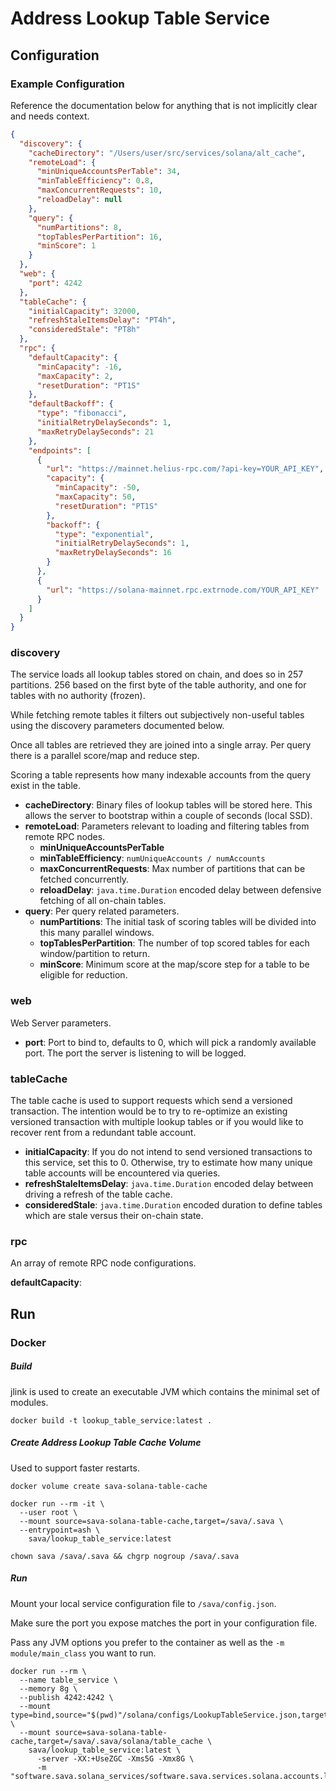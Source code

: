 # Address Lookup Table Service

## Configuration

### Example Configuration

Reference the documentation below for anything that is not implicitly clear and needs context.

```json
{
  "discovery": {
    "cacheDirectory": "/Users/user/src/services/solana/alt_cache",
    "remoteLoad": {
      "minUniqueAccountsPerTable": 34,
      "minTableEfficiency": 0.8,
      "maxConcurrentRequests": 10,
      "reloadDelay": null
    },
    "query": {
      "numPartitions": 8,
      "topTablesPerPartition": 16,
      "minScore": 1
    }
  },
  "web": {
    "port": 4242
  },
  "tableCache": {
    "initialCapacity": 32000,
    "refreshStaleItemsDelay": "PT4h",
    "consideredStale": "PT8h"
  },
  "rpc": {
    "defaultCapacity": {
      "minCapacity": -16,
      "maxCapacity": 2,
      "resetDuration": "PT1S"
    },
    "defaultBackoff": {
      "type": "fibonacci",
      "initialRetryDelaySeconds": 1,
      "maxRetryDelaySeconds": 21
    },
    "endpoints": [
      {
        "url": "https://mainnet.helius-rpc.com/?api-key=YOUR_API_KEY",
        "capacity": {
          "minCapacity": -50,
          "maxCapacity": 50,
          "resetDuration": "PT1S"
        },
        "backoff": {
          "type": "exponential",
          "initialRetryDelaySeconds": 1,
          "maxRetryDelaySeconds": 16
        }
      },
      {
        "url": "https://solana-mainnet.rpc.extrnode.com/YOUR_API_KEY"
      }
    ]
  }
}
```

### discovery

The service loads all lookup tables stored on chain, and does so in 257 partitions. 256 based on the first byte of the
table authority, and one for tables with no authority (frozen).

While fetching remote tables it filters out subjectively non-useful tables using the discovery parameters documented
below.

Once all tables are retrieved they are joined into a single array. Per query there is a parallel score/map and reduce
step.

Scoring a table represents how many indexable accounts from the query exist in the table.

* **cacheDirectory**: Binary files of lookup tables will be stored here. This allows the server to bootstrap within a
  couple of seconds (local SSD).
* **remoteLoad**: Parameters relevant to loading and filtering tables from remote RPC nodes.
    * **minUniqueAccountsPerTable**
    * **minTableEfficiency**: `numUniqueAccounts / numAccounts`
    * **maxConcurrentRequests**: Max number of partitions that can be fetched concurrently.
    * **reloadDelay**: `java.time.Duration` encoded delay between defensive fetching of all on-chain tables.
* **query**: Per query related parameters.
    * **numPartitions**: The initial task of scoring tables will be divided into this many parallel windows.
    * **topTablesPerPartition**: The number of top scored tables for each window/partition to return.
    * **minScore**: Minimum score at the map/score step for a table to be eligible for reduction.

### web

Web Server parameters.

* **port**: Port to bind to, defaults to 0, which will pick a randomly available port. The port the server is listening
  to will be logged.

### tableCache

The table cache is used to support requests which send a versioned transaction. The intention would be to try to
re-optimize an existing versioned transaction with multiple lookup tables or if you would like to recover rent from a
redundant table account.

* **initialCapacity**: If you do not intend to send versioned transactions to this service, set this to 0. Otherwise,
  try to
  estimate how many unique table accounts will be encountered via queries.
* **refreshStaleItemsDelay**: `java.time.Duration` encoded delay between driving a refresh of the table cache.
* **consideredStale**: `java.time.Duration` encoded duration to define tables which are stale versus their on-chain
  state.

### rpc

An array of remote RPC node configurations.

**defaultCapacity**:

## Run

### Docker

##### Build

jlink is used to create an executable JVM which contains the minimal set of modules.

```shell
docker build -t lookup_table_service:latest .
```

##### Create Address Lookup Table Cache Volume

Used to support faster restarts.

```shell
docker volume create sava-solana-table-cache

docker run --rm -it \
  --user root \
  --mount source=sava-solana-table-cache,target=/sava/.sava \
  --entrypoint=ash \
    sava/lookup_table_service:latest
    
chown sava /sava/.sava && chgrp nogroup /sava/.sava
```

##### Run

Mount your local service configuration file to `/sava/config.json`.

Make sure the port you expose matches the port in your configuration file.

Pass any JVM options you prefer to the container as well as the `-m module/main_class` you want to run.

```shell
docker run --rm \
  --name table_service \
  --memory 8g \
  --publish 4242:4242 \
  --mount type=bind,source="$(pwd)"/solana/configs/LookupTableService.json,target=/sava/config.json,readonly \
  --mount source=sava-solana-table-cache,target=/sava/.sava/solana/table_cache \
    sava/lookup_table_service:latest \
      -server -XX:+UseZGC -Xms5G -Xmx8G \
      -m "software.sava.solana_services/software.sava.services.solana.accounts.lookup.http.LookupTableWebService"
```